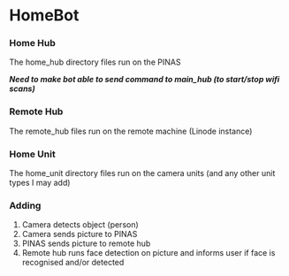 # HomeBot

### Home Hub

The home_hub directory files run on the PINAS

***Need to make bot able to send command to main_hub (to start/stop wifi scans)***

### Remote Hub

The remote_hub files run on the remote machine (Linode instance)

### Home Unit

The home_unit directory files run on the camera units (and any other unit types I may add)

### Adding

1. Camera detects object (person)
2. Camera sends picture to PINAS
3. PINAS sends picture to remote hub
4. Remote hub runs face detection on picture and informs user if face is recognised and/or detected